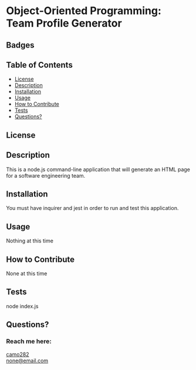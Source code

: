 # Object-Oriented Programming: Team Profile Generator

  ## Badges
  

  ## Table of Contents
  * [License](#license)
  * [Description](#description)
  * [Installation](#installation)
  * [Usage](#usage)
  * [How to Contribute](#how-to-contribute)
  * [Tests](#tests)
  * [Questions?](#questions)
  
  ## License
  
  

  ## Description
  This is a node.js command-line application that will generate an HTML page for a software engineering team.

  ## Installation
  You must have inquirer and jest in order to run and test this application.

  ## Usage
  Nothing at this time

  ## How to Contribute
  None at this time

  ## Tests
  node index.js

  ## Questions?
  ### Reach me here: 
  [camo282](https://github.com/camo282)  
  none@email.com